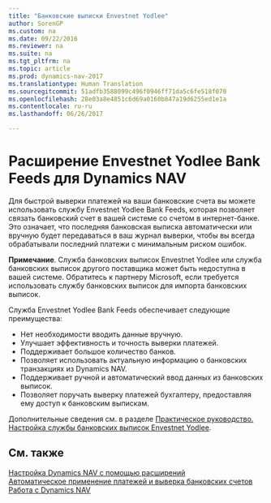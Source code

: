 ```yaml
---
title: "Банковские выписки Envestnet Yodlee"
author: SorenGP
ms.custom: na
ms.date: 09/22/2016
ms.reviewer: na
ms.suite: na
ms.tgt_pltfrm: na
ms.topic: article
ms.prod: dynamics-nav-2017
ms.translationtype: Human Translation
ms.sourcegitcommit: 51adfb3588099c496f0946ff71da5c6fe518f070
ms.openlocfilehash: 28e03a8e4851c6d69a0160b847a19d6255ed1e1a
ms.contentlocale: ru-ru
ms.lasthandoff: 06/26/2017

---
```


# <a name="the-envestnet-yodlee-bank-feeds-extension-to-dynamics-nav"></a>Расширение Envestnet Yodlee Bank Feeds для Dynamics NAV
Для быстрой выверки платежей на ваши банковские счета вы можете использовать службу Envestnet Yodlee Bank Feeds, которая позволяет связать банковский счет в вашей системе со счетом в интернет-банке. Это означает, что последняя банковская выписка автоматически или вручную будет передаваться в ваш журнал выверки, чтобы вы всегда обрабатывали последний платежи с минимальным риском ошибок.

**Примечание**. Служба банковских выписок Envestnet Yodlee или служба банковских выписок другого поставщика может быть недоступна в вашей системе. Обратитесь к партнеру Microsoft, если требуется использовать службу банковских выписок для импорта банковских выписок.

Служба Envestnet Yodlee Bank Feeds обеспечивает следующие преимущества:

- Нет необходимости вводить данные вручную.
- Улучшает эффективность и точность выверки платежей.
- Поддерживает большое количество банков.
- Позволяет использовать актуальную информацию о банковских транзакциях из Dynamics NAV.
- Поддерживает ручной и автоматический ввод данных из банковских выписок.
- Позволяет поручать выверку платежей бухгалтеру, предоставляя ему доступ к банковским выпискам.

Дополнительные сведения см. в разделе [Практическое руководство. Настройка службы банковских выписок Envestnet Yodlee](bank-how-setup-bank-statement-service.md).

## <a name="see-also"></a>См. также  
[Настройка Dynamics NAV с помощью расширений](ui-extensions.md)    
[Автоматическое применение платежей и выверка банковских счетов](receivables-apply-payments-auto-reconcile-bank-accounts.md)  
[Работа с Dynamics NAV](ui-work-product.md)

